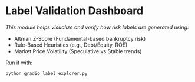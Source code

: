 # Label Validation Dashboard
*This module helps visualize and verify how risk labels are generated using:*

* Altman Z-Score (Fundamental-based bankruptcy risk)
* Rule-Based Heuristics (e.g., Debt/Equity, ROE)
* Market Price Volatility (Speculative vs Stable trends)

Run it with:
```
python gradio_label_explorer.py
```

